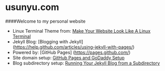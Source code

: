 usunyu.com
==========

####Welcome to my personal website

* Linux Terminal Theme from: [Make Your Website Look Like A Linux Terminal](https://www.youtube.com/watch?v=8FLUrb0Wz2Y)
* Jekyll Blog: [Blogging with Jekyll] (https://help.github.com/articles/using-jekyll-with-pages/)
* Powered by: [GitHub Pages] (https://pages.github.com/)
* Site domain setup: [GitHub Pages and GoDaddy Setup](http://captainwhippet.com/blog/2014/05/11/blog-setup-details.html)
* Blog subdirectory setup: [Running Your Jekyll Blog from a Subdirectory](http://joshbranchaud.com/blog/2013/03/02/Running-Your-Jekyll-Blog-from-a-Subdirectory.html)